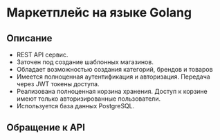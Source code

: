 # Маркетплейс на языке Golang

## Описание 

* REST API сервис.
* Заточен под создание шаблонных магазинов.
* Обладает возможностью создания категорий, брендов и товаров
* Имеется полноценная аутентификация и авторизация. Передача через JWT токены доступа.
* Реализована полноценная корзина хранения. Доступ к корзине имеют только авторизированные пользователи.
* Используется база данных PostgreSQL.

## Обращение к API


